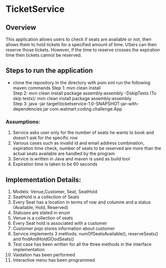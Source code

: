 # TicketService

## Overview
This application allows users to check if seats are available or not, then allows them to hold tickets for a specified amount of time. USers can then reserve those tickets. However, if the time to reserve crosses the expiration time then tickets cannot be reserved.

## Steps to run the application
- clone the repository
In the directory with pom.xml run the following maven commands
Step 1: mvn clean install<br>
Step 2: mvn clean install package assembly:assembly -DskipTests (To skip tests)/ mvn clean install package assembly:assembly<br>
Step 3: java -jar target\ticketservice-1.0-SNAPSHOT-jar-with-dependencies.jar com.walmart.coding.challenge.App

### Assumptions:
1. Service asks user only for the number of seats he wants to book and doesn't ask for the specific row<br>
2. Various cases such as invalid id and email address combination, expiration time check, number of seats to be reserved are more than the actual seats available are handled by the program<br>
3. Service is written in Java and maven is used as build tool<br>
4. Expiration time is taken to be 60 seconds

## Implementation Details:
1. Models: Venue,Customer, Seat, SeatHold
2. SeatHold is a collection of Seats
3. Every Seat has a location in terms of row and columne and a status (Available, Hold, Reserved)
4. Statuses are stated in enum
5. Venue is a collection of seats
6. Every Seat hold is associated with a customer
7. Customer pojo stores information about customer
8. Service implements 3 methods: numOfSeatsAvailable(), reserveSeats() and findAndHoldGOodSeats()
9. Test case has been written for all the three methods in the interface implementation
9. Vaidation has been performed
20. Interactive menu has been programmed 
